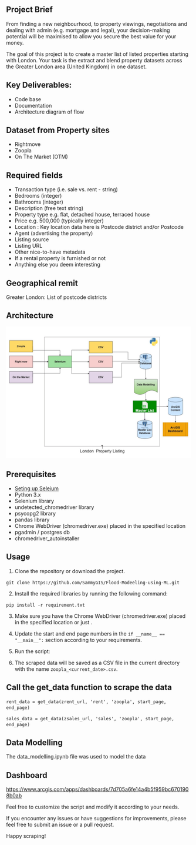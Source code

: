 ## Project Brief

From finding a new neighbourhood, to property viewings, negotiations and dealing with admin (e.g. mortgage and legal), your decision-making potential will be maximised to allow you secure the best value for your money.

The goal of this  project is to create a master list of listed properties starting with London. Your task is the extract and blend property datasets across the Greater London area (United Kingdom) in one dataset.

## Key Deliverables:
* Code base
* Documentation
* Architecture diagram of flow

## Dataset from Property sites
* Rightmove
* Zoopla
* On The Market (OTM)

## Required fields
* Transaction type (i.e. sale vs. rent - string)
* Bedrooms (integer)
* Bathrooms (integer)
* Description (free text string)
* Property type e.g. flat, detached house, terraced house
* Price e.g. 500,000 (typically integer)
* Location :  Key location data here is Postcode district and/or Postcode
* Agent (advertising the property)
* Listing source
* Listing URL
* Other nice-to-have metadata
* If a rental property is furnished or not
* Anything else you deem interesting

## Geographical remit
Greater London: List of postcode districts

## Architecture
![Work Flow](data_architecture.jpg)

## Prerequisites
* [Seting up Seleium](https://www.geeksforgeeks.org/how-to-install-selenium-in-python/)
* Python 3.x
* Selenium library
* undetected_chromedriver library
* psycopg2 library
* pandas library
* Chrome WebDriver (chromedriver.exe) placed in the specified location
* pgadmin / postgres db
* chromedriver_autoinstaller


## Usage
1. Clone the repository or download the project.

```
git clone https://github.com/SammyGIS/Flood-Modeeling-using-ML.git
```

2. Install the required libraries by running the following command:
```
pip install -r requirement.txt 
```

3. Make sure you have the Chrome WebDriver (chromedriver.exe) placed in the specified location or just .

4. Update the start and end page numbers in the `if __name__ == "__main__":` section according to your requirements.

5. Run the script:

6. The scraped data will be saved as a CSV file in the current directory with the name `zoopla_<current_date>.csv`.


## Call the get_data function to scrape the data
```
rent_data = get_data(zrent_url, 'rent', 'zoopla', start_page, end_page)

```
```
sales_data = get_data(zsales_url, 'sales', 'zoopla', start_page, end_page)

```

## Data Modelling

The data_modelling.ipynb file was used to model the data


## Dashboard 
https://www.arcgis.com/apps/dashboards/7d705a6fe14a4b5f959bc6701908b0ab


Feel free to customize the script and modify it according to your needs.

If you encounter any issues or have suggestions for improvements, please feel free to submit an issue or a pull request.

Happy scraping!